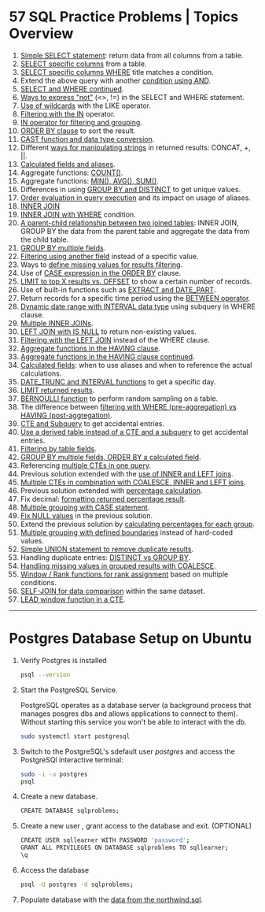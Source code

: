 # 57 SQL Practice Problems | Topics Overview
1. [Simple SELECT statement](https://github.com/kkumyk/python-and-sql-for-data-engineering/blob/main/SQL/57-SQL-Practice-Problems/01-5.sql): return data from all columns from a table.
2. [SELECT specific columns](https://github.com/kkumyk/python-and-sql-for-data-engineering/blob/main/SQL/57-SQL-Practice-Problems/01-5.sql) from a table.
3. [SELECT specific columns WHERE](https://github.com/kkumyk/python-and-sql-for-data-engineering/blob/main/SQL/57-SQL-Practice-Problems/01-5.sql) title matches a condition.
4. Extend the above query with another [condition using AND](https://github.com/kkumyk/python-and-sql-for-data-engineering/blob/main/SQL/57-SQL-Practice-Problems/01-5.sql).
5. [SELECT and WHERE continued](https://github.com/kkumyk/python-and-sql-for-data-engineering/blob/main/SQL/57-SQL-Practice-Problems/01-5.sql).
6. [Ways to express "not"](https://github.com/kkumyk/python-and-sql-for-data-engineering/blob/main/SQL/57-SQL-Practice-Problems/06.sql) (<>, !=) in the SELECT and WHERE statement.
7. [Use of wildcards](https://github.com/kkumyk/python-and-sql-for-data-engineering/blob/main/SQL/57-SQL-Practice-Problems/07.sql) with the LIKE operator.
8. [Filtering with the IN](https://github.com/kkumyk/python-and-sql-for-data-engineering/blob/main/SQL/57-SQL-Practice-Problems/08.sql) operator.
9. [IN operator for filtering and grouping](https://github.com/kkumyk/python-and-sql-for-data-engineering/blob/main/SQL/57-SQL-Practice-Problems/09.sql).
10. [ORDER BY clause](https://github.com/kkumyk/python-and-sql-for-data-engineering/blob/main/SQL/57-SQL-Practice-Problems/10.sql) to sort the result.
11. [CAST function and data type conversion](https://github.com/kkumyk/python-and-sql-for-data-engineering/blob/main/SQL/57-SQL-Practice-Problems/1.sql).
12. Different [ways for manipulating strings](https://github.com/kkumyk/python-and-sql-for-data-engineering/blob/main/SQL/57-SQL-Practice-Problems/12.sql) in returned results: CONCAT, +, ||.
13. [Calculated fields and aliases](https://github.com/kkumyk/python-and-sql-for-data-engineering/blob/main/SQL/57-SQL-Practice-Problems/13.sql).
14. Aggregate functions: [COUNT()](https://github.com/kkumyk/python-and-sql-for-data-engineering/blob/main/SQL/57-SQL-Practice-Problems/14.sql).
15. Aggregate functions: [MIN(), AVG(), SUM()](https://github.com/kkumyk/python-and-sql-for-data-engineering/blob/main/SQL/57-SQL-Practice-Problems/15.sql).
16. Differences in using [GROUP BY and DISTINCT](https://github.com/kkumyk/python-and-sql-for-data-engineering/blob/main/SQL/57-SQL-Practice-Problems/16.sql) to get unique values.
17. [Order evaluation in query execution](https://github.com/kkumyk/python-and-sql-for-data-engineering/blob/main/SQL/57-SQL-Practice-Problems/17.sql) and its impact on usage of aliases.
18. [INNER JOIN](https://github.com/kkumyk/python-and-sql-for-data-engineering/blob/main/SQL/57-SQL-Practice-Problems/18.sql)
19. [INNER JOIN with WHERE](https://github.com/kkumyk/python-and-sql-for-data-engineering/blob/main/SQL/57-SQL-Practice-Problems/19.sql) condition.
20. [A parent-child relationship between two joined tables](https://github.com/kkumyk/python-and-sql-for-data-engineering/blob/main/SQL/57-SQL-Practice-Problems/20.sql): INNER JOIN, GROUP BY the data from the parent table and aggregate the data from the child table.
21. [GROUP BY multiple fields](https://github.com/kkumyk/python-and-sql-for-data-engineering/blob/main/SQL/57-SQL-Practice-Problems/21.sql).
22. [Filtering using another field](https://github.com/kkumyk/python-and-sql-for-data-engineering/blob/main/SQL/57-SQL-Practice-Problems/22.sql) instead of a specific value.
23. Ways to [define missing values for results filtering](https://github.com/kkumyk/python-and-sql-for-data-engineering/blob/main/SQL/57-SQL-Practice-Problems/23.sql).
24. Use of [CASE expression in the ORDER BY](https://github.com/kkumyk/python-and-sql-for-data-engineering/blob/main/SQL/57-SQL-Practice-Problems/24.sql) clause.
25. [LIMIT to top X results vs. OFFSET](https://github.com/kkumyk/python-and-sql-for-data-engineering/blob/main/SQL/57-SQL-Practice-Problems/25.sql) to show a certain number of records.
26. Use of built-in functions such as [EXTRACT and DATE_PART](https://github.com/kkumyk/python-and-sql-for-data-engineering/blob/main/SQL/57-SQL-Practice-Problems/26.sql).
27. Return records for a specific time period using the [BETWEEN operator](https://github.com/kkumyk/python-and-sql-for-data-engineering/blob/main/SQL/57-SQL-Practice-Problems/27.sql).
28. [Dynamic date range with INTERVAL data type](https://github.com/kkumyk/python-and-sql-for-data-engineering/blob/main/SQL/57-SQL-Practice-Problems/28.sql) using subquery in WHERE clause.
29. [Multiple INNER JOINs](https://github.com/kkumyk/python-and-sql-for-data-engineering/blob/main/SQL/57-SQL-Practice-Problems/29.sql).
30. [LEFT JOIN with IS NULL](https://github.com/kkumyk/python-and-sql-for-data-engineering/blob/main/SQL/57-SQL-Practice-Problems/30.sql) to return non-existing values.
31. [Filtering with the LEFT JOIN](https://github.com/kkumyk/python-and-sql-for-data-engineering/blob/main/SQL/57-SQL-Practice-Problems/30.sql) instead of the WHERE clause.
32. [Aggregate functions in the HAVING clause](https://github.com/kkumyk/python-and-sql-for-data-engineering/blob/main/SQL/57-SQL-Practice-Problems/32.sql).
33. [Aggregate functions in the HAVING clause continued](https://github.com/kkumyk/python-and-sql-for-data-engineering/blob/main/SQL/57-SQL-Practice-Problems/33.sql).
34. [Calculated fields](https://github.com/kkumyk/python-and-sql-for-data-engineering/blob/main/SQL/57-SQL-Practice-Problems/34.sql): when to use aliases and when to reference the actual calculations.
35. [DATE_TRUNC and INTERVAL functions](https://github.com/kkumyk/python-and-sql-for-data-engineering/blob/main/SQL/57-SQL-Practice-Problems/35.sql) to get a specific day.
36. [LIMIT returned results](https://github.com/kkumyk/python-and-sql-for-data-engineering/blob/main/SQL/57-SQL-Practice-Problems/36.sql).
37. [BERNOULLI function](https://github.com/kkumyk/python-and-sql-for-data-engineering/blob/main/SQL/57-SQL-Practice-Problems/37.sql) to perform random sampling on a table.
38. The difference between [filtering with WHERE (pre-aggregation) vs HAVING (post-aggregation)](https://github.com/kkumyk/python-and-sql-for-data-engineering/blob/main/SQL/57-SQL-Practice-Problems/38.sql).
39. [CTE and Subquery](https://github.com/kkumyk/python-and-sql-for-data-engineering/blob/main/SQL/57-SQL-Practice-Problems/39.sql) to get accidental entries.
40. [Use a derived table instead of a CTE and a subquery](https://github.com/kkumyk/python-and-sql-for-data-engineering/blob/main/SQL/57-SQL-Practice-Problems/40.sql) to get accidental entries.
41. [Filtering by table fields](https://github.com/kkumyk/python-and-sql-for-data-engineering/blob/main/SQL/57-SQL-Practice-Problems/41.sql).
42. [GROUP BY multiple fields, ORDER BY a calculated field](https://github.com/kkumyk/python-and-sql-for-data-engineering/blob/main/SQL/57-SQL-Practice-Problems/42.sql).
43. Referencing [multiple CTEs in one query](https://github.com/kkumyk/python-and-sql-for-data-engineering/blob/main/SQL/57-SQL-Practice-Problems/43.sql).
44. Previous solution extended with the [use of INNER and LEFT joins](https://github.com/kkumyk/python-and-sql-for-data-engineering/blob/main/SQL/57-SQL-Practice-Problems/44.sql).
45. [Multiple CTEs in combination with COALESCE, INNER and LEFT joins](https://github.com/kkumyk/python-and-sql-for-data-engineering/blob/main/SQL/57-SQL-Practice-Problems/45.sql).
46. Previous solution extended with [percentage calculation](https://github.com/kkumyk/python-and-sql-for-data-engineering/blob/main/SQL/57-SQL-Practice-Problems/46.sql).
47. Fix decimal: [formatting returned percentage result](https://github.com/kkumyk/python-and-sql-for-data-engineering/blob/main/SQL/57-SQL-Practice-Problems/47.sql).
48. [Multiple grouping with CASE statement](https://github.com/kkumyk/python-and-sql-for-data-engineering/blob/main/SQL/57-SQL-Practice-Problems/48.sql).
49. [Fix NULL values](https://github.com/kkumyk/python-and-sql-for-data-engineering/blob/main/SQL/57-SQL-Practice-Problems/49.sql) in the previous solution.
50. Extend the previous solution by [calculating percentages for each group](https://github.com/kkumyk/python-and-sql-for-data-engineering/blob/main/SQL/57-SQL-Practice-Problems/50.sql).
51. [Multiple grouping with defined boundaries](https://github.com/kkumyk/python-and-sql-for-data-engineering/blob/main/SQL/57-SQL-Practice-Problems/51.sql) instead of hard-coded values.
52. [Simple UNION statement to remove duplicate results](https://github.com/kkumyk/python-and-sql-for-data-engineering/blob/main/SQL/57-SQL-Practice-Problems/52.sql).
53. Handling duplicate entries: [DISTINCT vs GROUP BY](https://github.com/kkumyk/python-and-sql-for-data-engineering/blob/main/SQL/57-SQL-Practice-Problems/53.sql).
54. [Handling missing values in grouped results with COALESCE](https://github.com/kkumyk/python-and-sql-for-data-engineering/blob/main/SQL/57-SQL-Practice-Problems/54.sql).
55. [Window / Rank functions for rank assignment](https://github.com/kkumyk/python-and-sql-for-data-engineering/blob/main/SQL/57-SQL-Practice-Problems/55.sql) based on multiple conditions.
56. [SELF-JOIN for data comparison](https://github.com/kkumyk/python-and-sql-for-data-engineering/blob/main/SQL/57-SQL-Practice-Problems/56.sql) within the same dataset.
57. [LEAD window function in a CTE](https://github.com/kkumyk/python-and-sql-for-data-engineering/blob/main/SQL/57-SQL-Practice-Problems/57.sql).

<hr>

# Postgres Database Setup on Ubuntu 

1. Verify Postgres is installed
    ```bash
    psql --version
    ```
2. Start the PostgreSQL Service.

    PostgreSQL operates as a database server (a background process that manages posgres dbs and allows applications to connect to them). Without starting this service you won't be able to interact with the db.
    ```bash
    sudo systemctl start postgresql
    ```
3. Switch to the PostgreSQL's sdefault user <i>postgres</i> and access the PostgreSQl interactive terminal:
    ```bash
    sudo -i -u postgres
    psql
    ```
4. Create a new database.
    ```bash
    CREATE DATABASE sqlproblems;
    ```
5. Create a new user , grant access to the database and exit. (OPTIONAL)
    ```bash
    CREATE USER sqllearner WITH PASSWORD 'password';
    GRANT ALL PRIVILEGES ON DATABASE sqlproblems TO sqllearner;
    \q
    ```
6. Access the database
    ```bash
    psql -U postgres -d sqlproblems;
    ```
7. Populate database with the [data from the northwind.sql](https://github.com/rgerhardt/57-sql-problems/blob/master/northwind.sql).